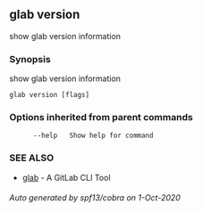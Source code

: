 ## glab version

show glab version information

### Synopsis

show glab version information

```
glab version [flags]
```

### Options inherited from parent commands

```
      --help   Show help for command
```

### SEE ALSO

* [glab](glab.md)	 - A GitLab CLI Tool

###### Auto generated by spf13/cobra on 1-Oct-2020
